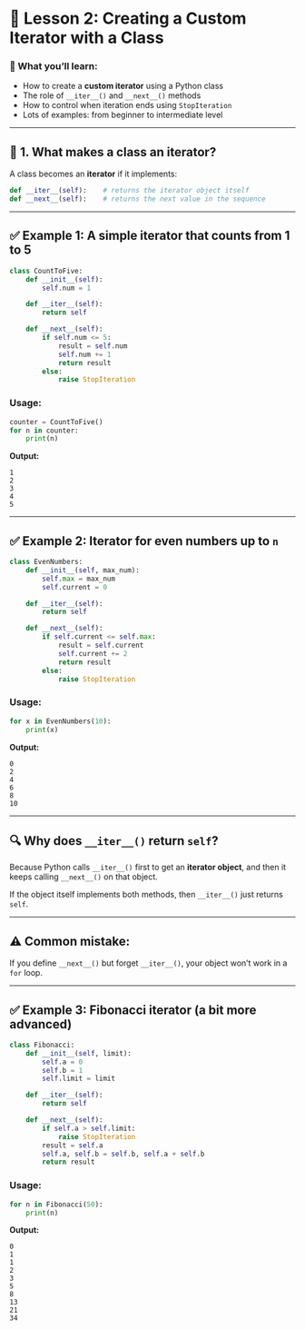 # 🧠 **Lesson 2: Creating a Custom Iterator with a Class**

### 🎯 What you’ll learn:

* How to create a **custom iterator** using a Python class
* The role of `__iter__()` and `__next__()` methods
* How to control when iteration ends using `StopIteration`
* Lots of examples: from beginner to intermediate level

---

## 🔹 1. What makes a class an iterator?

A class becomes an **iterator** if it implements:

```python
def __iter__(self):    # returns the iterator object itself
def __next__(self):    # returns the next value in the sequence
```

---

## ✅ Example 1: A simple iterator that counts from 1 to 5

```python
class CountToFive:
    def __init__(self):
        self.num = 1

    def __iter__(self):
        return self

    def __next__(self):
        if self.num <= 5:
            result = self.num
            self.num += 1
            return result
        else:
            raise StopIteration
```

### Usage:

```python
counter = CountToFive()
for n in counter:
    print(n)
```

**Output:**

```
1
2
3
4
5
```

---

## ✅ Example 2: Iterator for even numbers up to `n`

```python
class EvenNumbers:
    def __init__(self, max_num):
        self.max = max_num
        self.current = 0

    def __iter__(self):
        return self

    def __next__(self):
        if self.current <= self.max:
            result = self.current
            self.current += 2
            return result
        else:
            raise StopIteration
```

### Usage:

```python
for x in EvenNumbers(10):
    print(x)
```

**Output:**

```
0
2
4
6
8
10
```

---

## 🔍 Why does `__iter__()` return `self`?

Because Python calls `__iter__()` first to get an **iterator object**, and then it keeps calling `__next__()` on that object.

If the object itself implements both methods, then `__iter__()` just returns `self`.

---

## ⚠️ Common mistake:

If you define `__next__()` but forget `__iter__()`, your object won’t work in a `for` loop.

---

## ✅ Example 3: Fibonacci iterator (a bit more advanced)

```python
class Fibonacci:
    def __init__(self, limit):
        self.a = 0
        self.b = 1
        self.limit = limit

    def __iter__(self):
        return self

    def __next__(self):
        if self.a > self.limit:
            raise StopIteration
        result = self.a
        self.a, self.b = self.b, self.a + self.b
        return result
```

### Usage:

```python
for n in Fibonacci(50):
    print(n)
```

**Output:**

```
0
1
1
2
3
5
8
13
21
34
```
